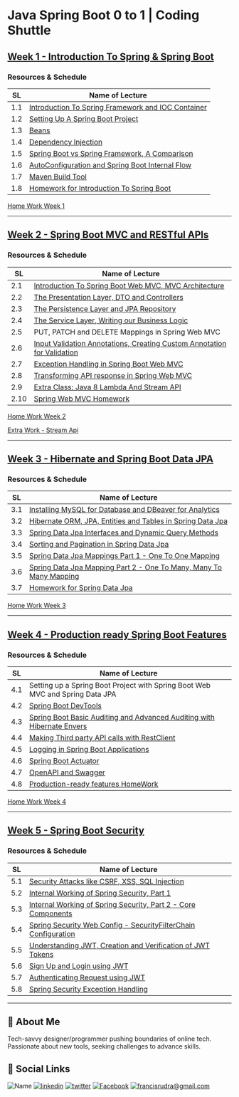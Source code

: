 # Java Spring Boot 0 to 1 | Coding Shuttle

## [Week 1 - Introduction To Spring & Spring Boot](./Week%201%20-%20Introduction%20To%20Spring%20&%20Spring%20Boot/)

### Resources & Schedule

| SL  | Name of Lecture                                                                                                                                           |
| --- | --------------------------------------------------------------------------------------------------------------------------------------------------------- |
| 1.1 | [Introduction To Spring Framework and IOC Container](./Week%201%20-%20Introduction%20To%20Spring%20&%20Spring%20Boot/1_1_Introduction_To_Spring_Boot.pdf) |
| 1.2 | [Setting Up A Spring Boot Project](./Week%201%20-%20Introduction%20To%20Spring%20&%20Spring%20Boot/1_2%20Setting%20Up%20A%20Spring%20Boot%20Project.txt)  |
| 1.3 | [Beans](./Week%201%20-%20Introduction%20To%20Spring%20&%20Spring%20Boot/1_3_Beans.pdf)                                                                    |
| 1.4 | [Dependency Injection](./Week%201%20-%20Introduction%20To%20Spring%20&%20Spring%20Boot/1_4_Dependency_Injection.pdf)                                      |
| 1.5 | [Spring Boot vs Spring Framework, A Comparison](./Week%201%20-%20Introduction%20To%20Spring%20&%20Spring%20Boot/1_5_Spring_VS_Spring_Boot.pdf)            |
| 1.6 | [AutoConfiguration and Spring Boot Internal Flow](./Week%201%20-%20Introduction%20To%20Spring%20&%20Spring%20Boot/1_6_Auto_Configuration.pdf)             |
| 1.7 | [Maven Build Tool](./Week%201%20-%20Introduction%20To%20Spring%20&%20Spring%20Boot/1_7_Maven.pdf)                                                         |
| 1.8 | [Homework for Introduction To Spring Boot](./Week%201%20-%20Introduction%20To%20Spring%20&%20Spring%20Boot/1_8_Spring_Boot_Intro_Homework.pdf)            |

[Home Work Week 1](./Week%201%20-%20Introduction%20To%20Spring%20&%20Spring%20Boot/HomeWork/)

---

## [Week 2 - Spring Boot MVC and RESTful APIs](./Week%202%20-%20Spring%20Boot%20MVC%20and%20RESTful%20APIs/)

### Resources & Schedule

| SL   | Name of Lecture                                                                                                                                                 |
| ---- | --------------------------------------------------------------------------------------------------------------------------------------------------------------- |
| 2.1  | [Introduction To Spring Boot Web MVC, MVC Architecture](./Week%202%20-%20Spring%20Boot%20MVC%20and%20RESTful%20APIs/2_1_Spring_Boot_Web.pdf)                    |
| 2.2  | [The Presentation Layer, DTO and Controllers](./Week%202%20-%20Spring%20Boot%20MVC%20and%20RESTful%20APIs/2_2_Presentation_Layer.pdf)                           |
| 2.3  | [The Persistence Layer and JPA Repository](./Week%202%20-%20Spring%20Boot%20MVC%20and%20RESTful%20APIs/2_3_Presentation_Layer.pdf)                              |
| 2.4  | [The Service Layer, Writing our Business Logic](./Week%202%20-%20Spring%20Boot%20MVC%20and%20RESTful%20APIs/2_4_Service_Layer.pdf)                              |
| 2.5  | PUT, PATCH and DELETE Mappings in Spring Web MVC                                                                                                                |
| 2.6  | [Input Validation Annotations, Creating Custom Annotation for Validation](./Week%202%20-%20Spring%20Boot%20MVC%20and%20RESTful%20APIs/2_6_Input_Validation.pdf) |
| 2.7  | [Exception Handling in Spring Boot Web MVC](./Week%202%20-%20Spring%20Boot%20MVC%20and%20RESTful%20APIs/2_7_Exception_Handling.pdf)                             |
| 2.8  | [Transforming API response in Spring Web MVC](./Week%202%20-%20Spring%20Boot%20MVC%20and%20RESTful%20APIs/2_8_Transforming_API_response.pdf)                    |
| 2.9  | [Extra Class: Java 8 Lambda And Stream API](./Week%202%20-%20Spring%20Boot%20MVC%20and%20RESTful%20APIs/2_9_stream_API.zip)                                     |
| 2.10 | [Spring Web MVC Homework](./Week%202%20-%20Spring%20Boot%20MVC%20and%20RESTful%20APIs/2_9_Web_MVC_Homework.pdf)                                                 |

[Home Work Week 2](./Week%202%20-%20Spring%20Boot%20MVC%20and%20RESTful%20APIs/HomeWork/)

[Extra Work - Stream Api](./Week%202%20-%20Spring%20Boot%20MVC%20and%20RESTful%20APIs/StreamApi.java)

---

## [Week 3 - Hibernate and Spring Boot Data JPA](./Week%203%20-%20Hibernate%20and%20Spring%20Boot%20Data%20JPA/)

### Resources & Schedule

| SL  | Name of Lecture                                                                                                                                                 |
| --- | --------------------------------------------------------------------------------------------------------------------------------------------------------------- |
| 3.1 | [Installing MySQL for Database and DBeaver for Analytics](./Week%203%20-%20Hibernate%20and%20Spring%20Boot%20Data%20JPA/3_1_Installing_My_SQL_and_D_Beaver.pdf) |
| 3.2 | [Hibernate ORM, JPA, Entities and Tables in Spring Data Jpa](./Week%203%20-%20Hibernate%20and%20Spring%20Boot%20Data%20JPA/3_2_Hibernate_and_JPA.pdf)           |
| 3.3 | [Spring Data Jpa Interfaces and Dynamic Query Methods](./Week%203%20-%20Hibernate%20and%20Spring%20Boot%20Data%20JPA/3_3_Spring_Data_JPA.pdf)                   |
| 3.4 | [Sorting and Pagination in Spring Data Jpa](./Week%203%20-%20Hibernate%20and%20Spring%20Boot%20Data%20JPA/3_4_Sorting_and_Pagination.pdf)                       |
| 3.5 | [Spring Data Jpa Mappings Part 1 - One To One Mapping](./Week%203%20-%20Hibernate%20and%20Spring%20Boot%20Data%20JPA/3_5_Mappings_Part_1.pdf)                   |
| 3.6 | [Spring Data Jpa Mapping Part 2 - One To Many, Many To Many Mapping](./Week%203%20-%20Hibernate%20and%20Spring%20Boot%20Data%20JPA/3_6_Mappings_Part_2.pdf)     |
| 3.7 | [Homework for Spring Data Jpa](./Week%203%20-%20Hibernate%20and%20Spring%20Boot%20Data%20JPA/3_7_Homework_for_Spring_Data_JPA.pdf)                              |

[Home Work Week 3](./Week%203%20-%20Hibernate%20and%20Spring%20Boot%20Data%20JPA/HomeWork/README.md)

---

## [Week 4 - Production ready Spring Boot Features](./Week%204%20-%20Production%20ready%20Spring%20Boot%20Features/)

### Resources & Schedule

| SL  | Name of Lecture                                                                                                                                           |
| --- | --------------------------------------------------------------------------------------------------------------------------------------------------------- |
| 4.1 | Setting up a Spring Boot Project with Spring Boot Web MVC and Spring Data JPA                                                                             |
| 4.2 | [Spring Boot DevTools](./Week%204%20-%20Production%20ready%20Spring%20Boot%20Features/4_2_Devtools.pdf)                                                   |
| 4.3 | [Spring Boot Basic Auditing and Advanced Auditing with Hibernate Envers](./Week%204%20-%20Production%20ready%20Spring%20Boot%20Features/4_3_Auditing.pdf) |
| 4.4 | [Making Third party API calls with RestClient](./Week%204%20-%20Production%20ready%20Spring%20Boot%20Features/4_4_Rest_Client.pdf)                        |
| 4.5 | [Logging in Spring Boot Applications](./Week%204%20-%20Production%20ready%20Spring%20Boot%20Features/4_5_Logging.pdf)                                     |
| 4.6 | [Spring Boot Actuator](./Week%204%20-%20Production%20ready%20Spring%20Boot%20Features/4_6_Spring_Boot_Actuator.pdf)                                       |
| 4.7 | [OpenAPI and Swagger](./Week%204%20-%20Production%20ready%20Spring%20Boot%20Features/4_7_Open_API_and_Swagger.pdf)                                        |
| 4.8 | [Production-ready features HomeWork](./Week%204%20-%20Production%20ready%20Spring%20Boot%20Features/4_8_Production_Ready_features_Homework.pdf)           |

[Home Work Week 4](./Week%204%20-%20Production%20ready%20Spring%20Boot%20Features/HomeWork/README.md)

---

## [Week 5 - Spring Boot Security](./Week%205%20-%20Spring%20Security%20Fundamentals/)

### Resources & Schedule

| SL  | Name of Lecture                                                                                                                                               |
| --- | ------------------------------------------------------------------------------------------------------------------------------------------------------------- |
| 5.1 | [Security Attacks like CSRF, XSS, SQL Injection](./Week%205%20-%20Spring%20Security%20Fundamentals/5_1_Security_Attacks.pdf)                                  |
| 5.2 | [Internal Working of Spring Security, Part 1](./Week%205%20-%20Spring%20Security%20Fundamentals/5_2_Internal_Working_of_Spring_Security.pdf)                  |
| 5.3 | [Internal Working of Spring Security, Part 2 - Core Components](./Week%205%20-%20Spring%20Security%20Fundamentals/5_3_Core_Spring_Security_Component.pdf)     |
| 5.4 | [Spring Security Web Config - SecurityFilterChain Configuration](./Week%205%20-%20Spring%20Security%20Fundamentals/5_4_Configuring_Security_Filter_Chain.pdf) |
| 5.5 | [Understanding JWT, Creation and Verification of JWT Tokens](./Week%205%20-%20Spring%20Security%20Fundamentals/5_5_Understanding_JWT.pdf)                     |
| 5.6 | [Sign Up and Login using JWT](./Week%205%20-%20Spring%20Security%20Fundamentals/5_6_Signup_and_Login_using_JWT.pdf)                                           |
| 5.7 | [Authenticating Request using JWT](./Week%205%20-%20Spring%20Security%20Fundamentals/5_6_Signup_and_Login_using_JWT.pdf)                                      |
| 5.8 | [Spring Security Exception Handling](./Week%205%20-%20Spring%20Security%20Fundamentals/5_8_Spring_Security_Exception_Handling.pdf)                            |

---

## 🚀 About Me

Tech-savvy designer/programmer pushing boundaries of online tech. Passionate about new tools, seeking challenges to advance skills.

## 🔗 Social Links

![Name](https://img.shields.io/badge/Name-Francis%20Rudra%20D%20Cruze-yellowgreen?style=for-the-badge)
[![linkedin](https://img.shields.io/badge/linkedin-0A66C2?style=for-the-badge&logo=linkedin&logoColor=white)](https://www.linkedin.com/in/rudradcruze)
[![twitter](https://img.shields.io/badge/twitter-1DA1F2?style=for-the-badge&logo=twitter&logoColor=white)](https://twitter.com/rudradcruze)
[![Facebook](https://img.shields.io/badge/facebook-4267B2?style=for-the-badge&logo=facebook&logoColor=white)](https://facebook.com/rudradcruze)
[![francisrudra@gmail.com](https://img.shields.io/badge/gmail-4267B2?style=for-the-badge&logo=gmail&logoColor=white)](mailto:francisrudra@gmail.com)
